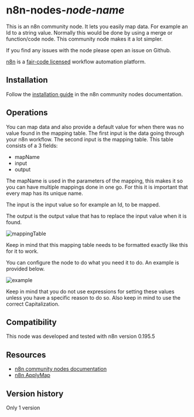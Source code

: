 # n8n-nodes-_node-name_

This is an n8n community node. It lets you easily map data. For example an Id to a string value.
Normally this would be done by using a merge or function/code node. This community node makes it a lot simpler.

If you find any issues with the node please open an issue on Github.

[n8n](https://n8n.io/) is a [fair-code licensed](https://docs.n8n.io/reference/license/) workflow automation platform.

## Installation

Follow the [installation guide](https://docs.n8n.io/integrations/community-nodes/installation/) in the n8n community nodes documentation.

## Operations

You can map data and also provide a default value for when there was no value found in the mapping table.
The first input is the data going through your n8n workflow. 
The second input is the mapping table.
This table consists of a 3 fields:
* mapName
* input
* output

The mapName is used in the parameters of the mapping, this makes it so you can have multiple mappings done in one go.
For this it is important that every map has its unique name.

The input is the input value so for example an Id, to be mapped.

The output is the output value that has to replace the input value when it is found.

![mappingTable](https://github.com/bramkn/ExactOnline/blob/master/images/mappingTable.png)

Keep in mind that this mapping table needs to be formatted exactly like this for it to work.

You can configure the node to do what you need it to do. An example is provided below.

![example](https://github.com/bramkn/ExactOnline/blob/master/images/exampleConfig.png)

Keep in mind that you do not use expressions for setting these values unless you have a specific reason to do so.
Also keep in mind to use the correct Capitalization. 

## Compatibility

This node was developed and tested with n8n version 0.195.5


## Resources

* [n8n community nodes documentation](https://docs.n8n.io/integrations/community-nodes/)
* [n8n ApplyMap](https://github.com/bramkn/n8n-nodes-applymap.git)

## Version history

Only 1 version
